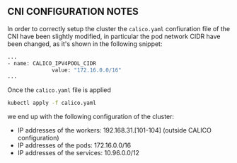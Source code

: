  
## CNI CONFIGURATION NOTES

In order to correctly setup the cluster the `calico.yaml` confiuration file of the CNI have been slightly modified, in particular the pod network CIDR have been changed, as it's shown in the following snippet: 

```sh
...
- name: CALICO_IPV4POOL_CIDR
              value: "172.16.0.0/16"
...
```

Once the `calico.yaml` file is applied  

```sh
kubectl apply -f calico.yaml
```

we end up with the following configuration of the cluster:
 - IP addresses of the workers: 192.168.31.[101-104] (outside CALICO configuration)
 - IP addresses of the pods: 172.16.0.0/16
 - IP addresses of the services: 10.96.0.0/12